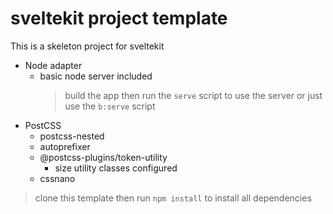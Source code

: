 # sveltekit project template

This is a skeleton project for sveltekit

- Node adapter
  - basic node server included
    > build the app then run the `serve` script to use the server or just use the `b:serve` script
- PostCSS
  - postcss-nested
  - autoprefixer
  - @postcss-plugins/token-utility
    - size utility classes configured
  - cssnano

> clone this template then run `npm install` to install all dependencies
